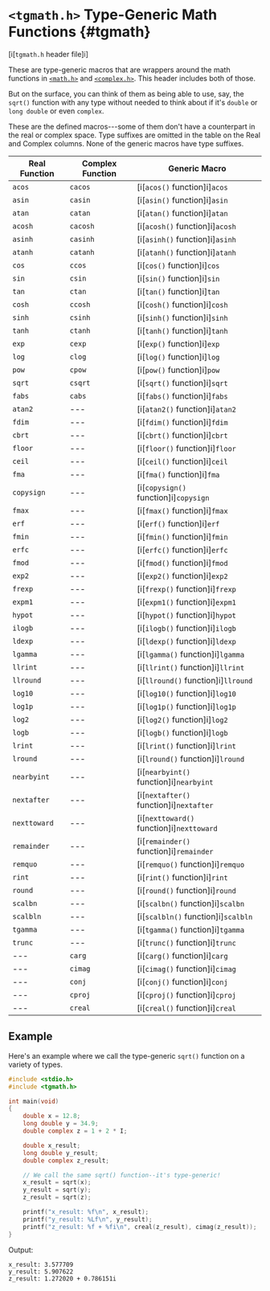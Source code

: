 <!-- Beej's guide to C

# vim: ts=4:sw=4:nosi:et:tw=72
-->

# `<tgmath.h>` Type-Generic Math Functions {#tgmath}

[i[`tgmath.h` header file]i]

These are type-generic macros that are wrappers around the math
functions in [`<math.h>`](#math) and [`<complex.h>`](#complex). This
header includes both of those.

But on the surface, you can think of them as being able to use, say, the
`sqrt()` function with any type without needed to think about if it's
`double` or `long double` or even `complex`.

These are the defined macros---some of them don't have a counterpart in
the real or complex space. Type suffixes are omitted in the table on the
Real and Complex columns. None of the generic macros have type suffixes.

|Real Function|Complex Function|Generic Macro|
|-|-|-|
|`acos`|`cacos`|[i[`acos()` function]i]`acos`|
|`asin`|`casin`|[i[`asin()` function]i]`asin`|
|`atan`|`catan`|[i[`atan()` function]i]`atan`|
|`acosh`|`cacosh`|[i[`acosh()` function]i]`acosh`|
|`asinh`|`casinh`|[i[`asinh()` function]i]`asinh`|
|`atanh`|`catanh`|[i[`atanh()` function]i]`atanh`|
|`cos`|`ccos`|[i[`cos()` function]i]`cos`|
|`sin`|`csin`|[i[`sin()` function]i]`sin`|
|`tan`|`ctan`|[i[`tan()` function]i]`tan`|
|`cosh`|`ccosh`|[i[`cosh()` function]i]`cosh`|
|`sinh`|`csinh`|[i[`sinh()` function]i]`sinh`|
|`tanh`|`ctanh`|[i[`tanh()` function]i]`tanh`|
|`exp`|`cexp`|[i[`exp()` function]i]`exp`|
|`log`|`clog`|[i[`log()` function]i]`log`|
|`pow`|`cpow`|[i[`pow()` function]i]`pow`|
|`sqrt`|`csqrt`|[i[`sqrt()` function]i]`sqrt`|
|`fabs`|`cabs`|[i[`fabs()` function]i]`fabs`|
|`atan2`|---|[i[`atan2()` function]i]`atan2`|
|`fdim`|---|[i[`fdim()` function]i]`fdim`|
|`cbrt`|---|[i[`cbrt()` function]i]`cbrt`|
|`floor`|---|[i[`floor()` function]i]`floor`|
|`ceil`|---|[i[`ceil()` function]i]`ceil`|
|`fma`|---|[i[`fma()` function]i]`fma`|
|`copysign`|---|[i[`copysign()` function]i]`copysign`|
|`fmax`|---|[i[`fmax()` function]i]`fmax`|
|`erf`|---|[i[`erf()` function]i]`erf`|
|`fmin`|---|[i[`fmin()` function]i]`fmin`|
|`erfc`|---|[i[`erfc()` function]i]`erfc`|
|`fmod`|---|[i[`fmod()` function]i]`fmod`|
|`exp2`|---|[i[`exp2()` function]i]`exp2`|
|`frexp`|---|[i[`frexp()` function]i]`frexp`|
|`expm1`|---|[i[`expm1()` function]i]`expm1`|
|`hypot`|---|[i[`hypot()` function]i]`hypot`|
|`ilogb`|---|[i[`ilogb()` function]i]`ilogb`|
|`ldexp`|---|[i[`ldexp()` function]i]`ldexp`|
|`lgamma`|---|[i[`lgamma()` function]i]`lgamma`|
|`llrint`|---|[i[`llrint()` function]i]`llrint`|
|`llround`|---|[i[`llround()` function]i]`llround`|
|`log10`|---|[i[`log10()` function]i]`log10`|
|`log1p`|---|[i[`log1p()` function]i]`log1p`|
|`log2`|---|[i[`log2()` function]i]`log2`|
|`logb`|---|[i[`logb()` function]i]`logb`|
|`lrint`|---|[i[`lrint()` function]i]`lrint`|
|`lround`|---|[i[`lround()` function]i]`lround`|
|`nearbyint`|---|[i[`nearbyint()` function]i]`nearbyint`|
|`nextafter`|---|[i[`nextafter()` function]i]`nextafter`|
|`nexttoward`|---|[i[`nexttoward()` function]i]`nexttoward`|
|`remainder`|---|[i[`remainder()` function]i]`remainder`|
|`remquo`|---|[i[`remquo()` function]i]`remquo`|
|`rint`|---|[i[`rint()` function]i]`rint`|
|`round`|---|[i[`round()` function]i]`round`|
|`scalbn`|---|[i[`scalbn()` function]i]`scalbn`|
|`scalbln`|---|[i[`scalbln()` function]i]`scalbln`|
|`tgamma`|---|[i[`tgamma()` function]i]`tgamma`|
|`trunc`|---|[i[`trunc()` function]i]`trunc`|
|---|`carg`|[i[`carg()` function]i]`carg`|
|---|`cimag`|[i[`cimag()` function]i]`cimag`|
|---|`conj`|[i[`conj()` function]i]`conj`|
|---|`cproj`|[i[`cproj()` function]i]`cproj`|
|---|`creal`|[i[`creal()` function]i]`creal`|

## Example

Here's an example where we call the type-generic `sqrt()` function on a
variety of types.

``` {.c .numberLines}
#include <stdio.h>
#include <tgmath.h>

int main(void)
{
    double x = 12.8;
    long double y = 34.9;
    double complex z = 1 + 2 * I;

    double x_result;
    long double y_result;
    double complex z_result;

    // We call the same sqrt() function--it's type-generic!
    x_result = sqrt(x);
    y_result = sqrt(y);
    z_result = sqrt(z);

    printf("x_result: %f\n", x_result);
    printf("y_result: %Lf\n", y_result);
    printf("z_result: %f + %fi\n", creal(z_result), cimag(z_result));
}
```

Output:

``` {.default}
x_result: 3.577709
y_result: 5.907622
z_result: 1.272020 + 0.786151i
```
